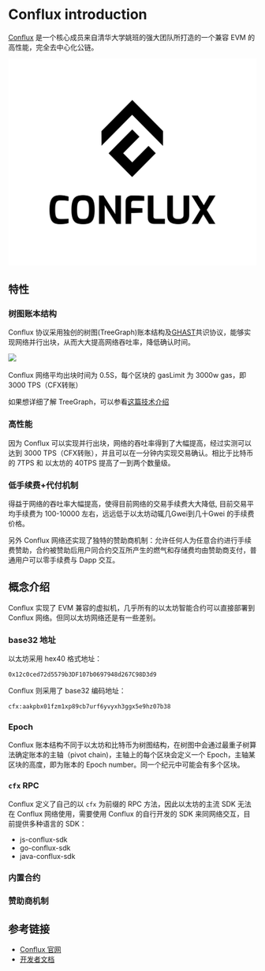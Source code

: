 # Conflux introduction

[Conflux](https://confluxnetwork.org/) 是一个核心成员来自清华大学姚班的强大团队所打造的一个兼容 EVM 的高性能，完全去中心化公链。

<img src="https://github.com/Conflux-Chain/design-resource-lab/blob/master/0.%20CONFLUX%20LOGO/Stacked%20lockup/with%20space/Conflux_with%20space_PNG/Stacked_with%20space-1.png?raw=true" width="800px"></img>

## 特性

### 树图账本结构

Conflux 协议采用独创的树图(TreeGraph)账本结构及[GHAST](https://confluxnetwork.org/files/Conflux_Technical_Presentation_20200309.pdf)共识协议，能够实现网络并行出块，从而大大提高网络吞吐率，降低确认时间。

![](https://developer.confluxnetwork.org/img/tree_graph.jpg)

Conflux 网络平均出块时间为 0.5S，每个区块的 gasLimit 为 3000w gas，即 3000 TPS（CFX转账）

如果想详细了解 TreeGraph，可以参看[这篇技术介绍](https://confluxnetwork.org/files/Conflux_Technical_Presentation_20200309.pdf)

### 高性能

因为 Conflux 可以实现并行出块，网络的吞吐率得到了大幅提高，经过实测可以达到 3000 TPS（CFX转账），并且可以在一分钟内实现交易确认。相比于比特币的 7TPS 和 以太坊的 40TPS 提高了一到两个数量级。

### 低手续费+代付机制

得益于网络的吞吐率大幅提高，使得目前网络的交易手续费大大降低, 目前交易平均手续费为 100-10000 左右，远远低于以太坊动辄几Gwei到几十Gwei 的手续费价格。

另外 Conflux 网络还实现了独特的赞助商机制：允许任何人为任意合约进行手续费赞助，合约被赞助后用户同合约交互所产生的燃气和存储费均由赞助商支付，普通用户可以零手续费与 Dapp 交互。

## 概念介绍

Conflux 实现了 EVM 兼容的虚拟机，几乎所有的以太坊智能合约可以直接部署到 Conflux 网络。但同以太坊网络还是有一些差别。

### base32 地址

以太坊采用 hex40 格式地址：

```txt
0x12c0ced72d5579b3DF107b0697948d267C98D3d9
```

Conflux 则采用了 base32 编码地址：

```txt
cfx:aakpbx01fzm1xp89cb7urf6yvyxh3ggx5e9hz07b38
```

### Epoch

Conflux 账本结构不同于以太坊和比特币为树图结构，在树图中会通过最重子树算法确定账本的主轴（pivot chain)，主轴上的每个区块会定义一个 Epoch，主轴某区块的高度，即为账本的 Epoch number。同一个纪元中可能会有多个区块。

### `cfx` RPC

Conflux 定义了自己的以 `cfx` 为前缀的 RPC 方法，因此以太坊的主流 SDK 无法在 Conflux 网络使用，需要使用 Conflux 的自行开发的 SDK 来同网络交互，目前提供多种语言的 SDK：

* js-conflux-sdk
* go-conflux-sdk
* java-conflux-sdk

### 内置合约

### 赞助商机制

## 参考链接

* [Conflux 官网](https://confluxnetwork.org/)
* [开发者文档](https://developer.confluxnetwork.org/)
